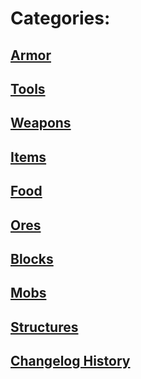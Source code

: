 # Categories:

## [Armor](https://github.com/ItsMePok/PFE/wiki/Armor)

## [Tools](https://github.com/ItsMePok/PFE/wiki/Tools)

## [Weapons](https://github.com/ItsMePok/PFE/wiki/Weapons)

## [Items](https://github.com/ItsMePok/PFE/wiki/Items)

## [Food](https://github.com/ItsMePok/PFE/wiki/Food)

## [Ores](https://github.com/ItsMePok/PFE/wiki/Ores)

## [Blocks](https://github.com/ItsMePok/PFE/wiki/Blocks)

## [Mobs](https://github.com/ItsMePok/PFE/wiki/Mobs)

## [Structures](https://github.com/ItsMePok/PFE/wiki/Structures)

## [Changelog History](https://github.com/ItsMePok/PFE/wiki/Changelog-History)